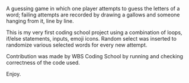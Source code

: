 A guessing game in which one player attempts to guess the letters of a word; failing attempts are recorded by drawing a gallows and someone hanging from it, line by line.

This is my very first coding school project using a combination of loops, if/else statements, inputs, emoji icons. Random select was inserted to randomize various selected words for every new attempt.

Contribution was made by WBS Coding School by running and checking correctness of the code used.

Enjoy.
